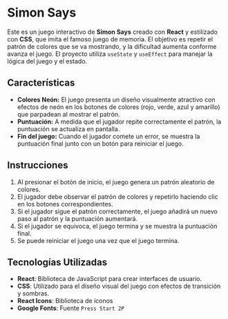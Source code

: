 # Simon Says

Este es un juego interactivo de **Simon Says** creado con **React** y estilizado con **CSS**, que imita el famoso juego de memoria. El objetivo es repetir el patrón de colores que se va mostrando, y la dificultad aumenta conforme avanza el juego. El proyecto utiliza `useState` y `useEffect` para manejar la lógica del juego y el estado.

## Características

- **Colores Neón:** El juego presenta un diseño visualmente atractivo con efectos de neón en los botones de colores (rojo, verde, azul y amarillo) que parpadean al mostrar el patrón.
- **Puntuación:** A medida que el jugador repite correctamente el patrón, la puntuación se actualiza en pantalla.
- **Fin del juego:** Cuando el jugador comete un error, se muestra la puntuación final junto con un botón para reiniciar el juego.

## Instrucciones

1. Al presionar el botón de inicio, el juego genera un patrón aleatorio de colores.
2. El jugador debe observar el patrón de colores y repetirlo haciendo clic en los botones correspondientes.
3. Si el jugador sigue el patrón correctamente, el juego añadirá un nuevo paso al patrón y la puntuación aumentará.
4. Si el jugador se equivoca, el juego termina y se muestra la puntuación final.
5. Se puede reiniciar el juego una vez que el juego termina.

## Tecnologías Utilizadas

- **React**: Biblioteca de JavaScript para crear interfaces de usuario.
- **CSS**: Utilizado para el diseño visual del juego con efectos de transición y sombras.
- **React Icons**: Biblioteca de íconos
- **Google Fonts**: Fuente `Press Start 2P` 

